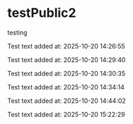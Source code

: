 # testPublic2
testing

Test text added at: 2025-10-20 14:26:55

Test text added at: 2025-10-20 14:29:40

Test text added at: 2025-10-20 14:30:35

Test text added at: 2025-10-20 14:34:14

Test text added at: 2025-10-20 14:44:02

Test text added at: 2025-10-20 15:22:29
